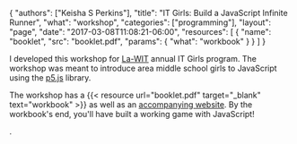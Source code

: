 {
	"authors": ["Keisha S Perkins"],
	"title": "IT Girls: Build a JavaScript Infinite Runner",
	"what": "workshop",
	"categories": ["programming"],
	"layout": "page",
	"date": "2017-03-08T11:08:21-06:00",
	"resources": [
	      {
	         "name": "booklet",
	         "src": "booklet.pdf",
	         "params": {
	                     "what": "workbook"
	                  }
	      }
	      ]
}

<p>I developed this workshop for <a target="_blank" href="http://www.la-wit.org">La-WIT</a> annual IT Girls program. The workshop was meant to introduce area middle school girls to JavaScript using the <a target="_blank" href="http://p5js.org">p5.js</a> library.</p>

<p>The workshop has a {{< resource url="booklet.pdf" target="_blank" text="workbook" >}} as well as an <a target='_blank' href="https://la-wit.github.io/build-an-infinite-runner/">accompanying website</a>. By the workbook's end, you'll have built a working game with JavaScript!</p>. 